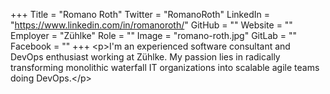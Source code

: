 +++
Title = "Romano Roth"
Twitter = "RomanoRoth"
LinkedIn = "https://www.linkedin.com/in/romanoroth/"
GitHub = ""
Website = ""
Employer = "Zühlke"
Role = ""
Image = "romano-roth.jpg"
GitLab = ""
Facebook = ""
+++
&lt;p&gt;I&#39;m an experienced software consultant and DevOps enthusiast working at Zühlke. My passion lies in radically transforming monolithic waterfall IT organizations into scalable agile teams doing DevOps.&lt;/p&gt;